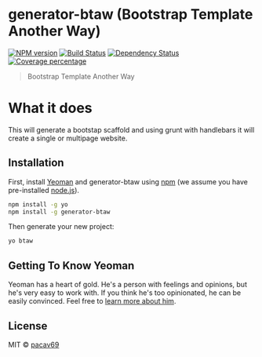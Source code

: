 # generator-btaw (Bootstrap Template Another Way)  
[![NPM version][npm-image]][npm-url] [![Build Status][travis-image]][travis-url] [![Dependency Status][daviddm-image]][daviddm-url] [![Coverage percentage][coveralls-image]][coveralls-url]

> Bootstrap Template Another Way
# What it does

This will generate a bootstap scaffold and using grunt with handlebars it will create a single or multipage website.

## Installation

First, install [Yeoman](http://yeoman.io) and generator-btaw using [npm](https://www.npmjs.com/) (we assume you have pre-installed [node.js](https://nodejs.org/)).

```bash
npm install -g yo
npm install -g generator-btaw
```

Then generate your new project:

```bash
yo btaw
```

## Getting To Know Yeoman

Yeoman has a heart of gold. He&#39;s a person with feelings and opinions, but he&#39;s very easy to work with. If you think he&#39;s too opinionated, he can be easily convinced. Feel free to [learn more about him](http://yeoman.io/).

## License

MIT © [pacav69]()

[npm-image]: https://badge.fury.io/js/generator-btaw.svg
[npm-url]: https://npmjs.org/package/generator-btaw
[travis-image]: https://travis-ci.org/pacav69/btaw.svg?branch=master
[travis-url]: https://travis-ci.org/pacav69/btaw
[daviddm-image]: https://david-dm.org/pacav69/generator-btaw.svg?theme=shields.io
[daviddm-url]: https://david-dm.org/pacav69/generator-btaw
[coveralls-image]: https://coveralls.io/repos/pacav69/generator-btaw/badge.svg
[coveralls-url]: https://coveralls.io/r/pacav69/btaw